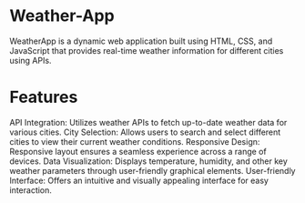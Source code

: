 # Weather-App
WeatherApp is a dynamic web application built using HTML, CSS, and JavaScript that provides real-time weather information for different cities using APIs.

# Features
API Integration: Utilizes weather APIs to fetch up-to-date weather data for various cities.
City Selection: Allows users to search and select different cities to view their current weather conditions.
Responsive Design: Responsive layout ensures a seamless experience across a range of devices.
Data Visualization: Displays temperature, humidity, and other key weather parameters through user-friendly graphical elements.
User-friendly Interface: Offers an intuitive and visually appealing interface for easy interaction.
